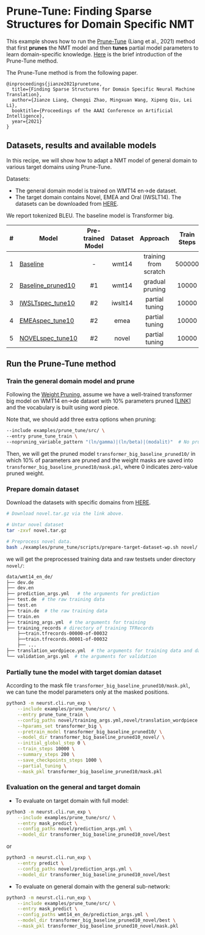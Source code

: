 # Prune-Tune: Finding Sparse Structures for Domain Specific NMT
This example shows how to run the [Prune-Tune](https://arxiv.org/abs/2012.10586) (Liang et al., 2021) method that first **prunes** the NMT model and then **tunes** partial model parameters to learn domain-specific knowledge. [Here](https://ohlionel.github.io/project/Prune-Tune/) is the brief introduction of the Prune-Tune method.

The Prune-Tune method is from the following paper.
```
@inproceedings{jianze2021prunetune,
  title={Finding Sparse Structures for Domain Specific Neural Machine Translation},
  author={Jianze Liang, Chengqi Zhao, Mingxuan Wang, Xipeng Qiu, Lei Li},
  booktitle={Proceedings of the AAAI Conference on Artificial Intelligence},
  year={2021}
}
```

## Datasets, results and available models
In this recipe, we will show how to adapt a NMT model of general domain to various target domains using Prune-Tune.

Datasets:
- The general domain model is trained on WMT14 en->de dataset.
- The target domain contains Novel, EMEA and Oral (IWSLT14). The datasets can be downloaded from [HERE](https://github.com/ohlionel/Prune-Tune/tree/main/neurst/data).

We report tokenized BLEU. The baseline model is Transformer big.

|#|Model| Pre-trained Model | Dataset | Approach | Train Steps | newstest2014 BLEU | target domain BLEU | 
|----|----|:----:|:----:|:----:|:----:|:----:|:----:|
|1| [Baseline](http://lf3-nlp-opensource.bytetos.com/obj/nlp-opensource/neurst/prune_tune/transformer_big_baseline.tgz)	|-|	wmt14|	training from scratch|	500000	|28.4|	-|	
2 | [Baseline_pruned10](http://lf3-nlp-opensource.bytetos.com/obj/nlp-opensource/neurst/prune_tune/transformer_big_baseline_pruned10.tgz)	|#1|	wmt14|	gradual pruning|	10000|	28.5|	-|  |	
3	|[IWSLTspec_tune10](http://lf3-nlp-opensource.bytetos.com/obj/nlp-opensource/neurst/prune_tune/transformer_big_baseline_pruned10iwslt.tgz)|	#2|	iwslt14	|partial tuning	|10000|	28.5|	31.4	|
4|	[EMEAspec_tune10](http://lf3-nlp-opensource.bytetos.com/obj/nlp-opensource/neurst/prune_tune/transformer_big_baseline_pruned10emea.tgz)	|#2	|emea	|partial tuning	|10000|	28.5	|30.9| 
5	|[NOVELspec_tune10](http://lf3-nlp-opensource.bytetos.com/obj/nlp-opensource/neurst/prune_tune/transformer_big_baseline_pruned10novel.tgz)|	#2	|novel|	partial tuning	|10000|	28.5	|24.2|

## Run the Prune-Tune method

### Train the general domain model and prune
Following the [Weight Pruning](/examples/weight_pruning/README.md), assume we have a well-trained transformer big model on WMT14 en->de dataset with 10% parameters pruned [[LINK](http://lf3-nlp-opensource.bytetos.com/obj/nlp-opensource/neurst/prune_tune/transformer_big_baseline_pruned10.tgz)] and the vocabulary is built using word piece.

Note that, we should add three extra options when pruning:
```bash
--include examples/prune_tune/src/ \ 
--entry prune_tune_train \
--nopruning_variable_pattern "(ln/gamma)|(ln/beta)|(modalit)"  # No pruning to LayerNorm/Embedding Layers
```
Then, we will get the pruned model `transformer_big_baseline_pruned10/` in which 10% of parameters are pruned and the weight masks are saved into `transformer_big_baseline_pruned10/mask.pkl`, where 0 indicates zero-value pruned weight. 

### Prepare domain dataset

Download the datasets with specific domains from [HERE](https://github.com/ohlionel/Prune-Tune/tree/main/neurst/data).

```bash
# Download novel.tar.gz via the link above.

# Untar novel dataset
tar -zxvf novel.tar.gz

# Preprocess novel data.
bash ./examples/prune_tune/scripts/prepare-target-dataset-wp.sh novel/
```

we will get the preprocessed training data and raw testsets under directory `novel/`: 
```bash
data/wmt14_en_de/
├── dev.de
├── dev.en
├── prediction_args.yml   # the arguments for prediction
├── test.de  # the raw training data
├── test.en
├── train.de  # the raw training data
├── train.en
├── training_args.yml  # the arguments for training
├── training_records # directory of training TFRecords
    ├──train.tfrecords-00000-of-00032
    ├──train.tfrecords.00001-of-00032
    ├── ...
├── translation_wordpiece.yml  # the arguments for training data and data pre-processing logic
└── validation_args.yml  # the arguments for validation
```

### Partially tune the model with target domian dataset
According to the mask file `transformer_big_baseline_pruned10/mask.pkl`, we can tune the model parameters only at the masked positions.
```bash
python3 -m neurst.cli.run_exp \
    --include examples/prune_tune/src/ \
    --entry prune_tune_train \
    --config_paths novel/training_args.yml,novel/translation_wordpiece.yml,novel/validation_args.yml \
    --hparams_set transformer_big \
    --pretrain_model transformer_big_baseline_pruned10/ \
    --model_dir transformer_big_baseline_pruned10_novel/ \
    --initial_global_step 0 \
    --train_steps 10000 \
    --summary_steps 200 \
    --save_checkpoints_steps 1000 \
    --partial_tuning \
    --mask_pkl transformer_big_baseline_pruned10/mask.pkl 
```
### Evaluation on the general and target domain
- To evaluate on target domain with full model:
```bash
python3 -m neurst.cli.run_exp \
    --include examples/prune_tune/src/ \
    --entry mask_predict \
    --config_paths novel/prediction_args.yml \
    --model_dir transformer_big_baseline_pruned10_novel/best
```
or
```bash
python3 -m neurst.cli.run_exp \
    --entry predict \
    --config_paths novel/prediction_args.yml \
    --model_dir transformer_big_baseline_pruned10_novel/best
```

- To evaluate on general domain with the general sub-network:
```bash
python3 -m neurst.cli.run_exp \
    --include examples/prune_tune/src/ \
    --entry mask_predict \
    --config_paths wmt14_en_de/prediction_args.yml \
    --model_dir transformer_big_baseline_pruned10_novel/best \
    --mask_pkl transformer_big_baseline_pruned10_novel/mask.pkl
```

